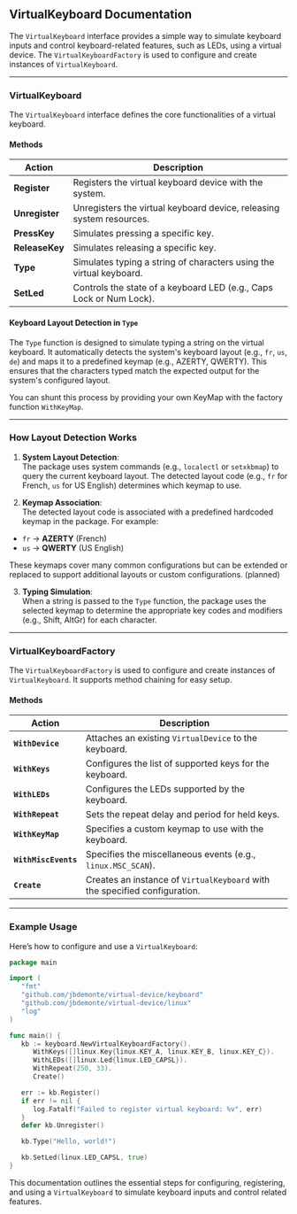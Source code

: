 ## VirtualKeyboard Documentation

The `VirtualKeyboard` interface provides a simple way to simulate keyboard inputs and control keyboard-related features, such as LEDs, using a virtual device. 
The `VirtualKeyboardFactory` is used to configure and create instances of `VirtualKeyboard`.

---

### **VirtualKeyboard**

The `VirtualKeyboard` interface defines the core functionalities of a virtual keyboard.

#### **Methods**

| **Action**     | **Description**                                                                      |
|----------------|--------------------------------------------------------------------------------------|
| **Register**   | Registers the virtual keyboard device with the system.                               |
| **Unregister** | Unregisters the virtual keyboard device, releasing system resources.                 |
| **PressKey**   | Simulates pressing a specific key.                                                   |
| **ReleaseKey** | Simulates releasing a specific key.                                                  |
| **Type**       | Simulates typing a string of characters using the virtual keyboard.                  |
| **SetLed**     | Controls the state of a keyboard LED (e.g., Caps Lock or Num Lock).                  |


####  **Keyboard Layout Detection in `Type`**

The `Type` function is designed to simulate typing a string on the virtual keyboard. 
It automatically detects the system's keyboard layout (e.g., `fr`, `us`, `de`) and maps it to a predefined keymap (e.g., AZERTY, QWERTY). 
This ensures that the characters typed match the expected output for the system's configured layout.

You can shunt this process by providing your own KeyMap with the factory function `WithKeyMap`.

---

### **How Layout Detection Works**

1. **System Layout Detection**:  
   The package uses system commands (e.g., `localectl` or `setxkbmap`) to query the current keyboard layout. The detected layout code (e.g., `fr` for French, `us` for US English) determines which keymap to use.

2. **Keymap Association**:  
   The detected layout code is associated with a predefined hardcoded keymap in the package. For example:
  - `fr` → **AZERTY** (French)
  - `us` → **QWERTY** (US English)

These keymaps cover many common configurations but can be extended or replaced to support additional layouts or custom configurations. (planned)

3. **Typing Simulation**:  
   When a string is passed to the `Type` function, the package uses the selected keymap to determine the appropriate key codes and modifiers (e.g., Shift, AltGr) for each character.

---

### **VirtualKeyboardFactory**

The `VirtualKeyboardFactory` is used to configure and create instances of `VirtualKeyboard`. 
It supports method chaining for easy setup.

#### **Methods**

| **Action**           | **Description**                                                            |
|----------------------|----------------------------------------------------------------------------|
| **`WithDevice`**     | Attaches an existing `VirtualDevice` to the keyboard.                      |
| **`WithKeys`**       | Configures the list of supported keys for the keyboard.                    |
| **`WithLEDs`**       | Configures the LEDs supported by the keyboard.                             |
| **`WithRepeat`**     | Sets the repeat delay and period for held keys.                            |
| **`WithKeyMap`**     | Specifies a custom keymap to use with the keyboard.                        |
| **`WithMiscEvents`** | Specifies the miscellaneous events (e.g., `linux.MSC_SCAN`).               |
| **`Create`**         | Creates an instance of `VirtualKeyboard` with the specified configuration. |


---

### **Example Usage**

Here’s how to configure and use a `VirtualKeyboard`:

```go
package main

import (
   "fmt"
   "github.com/jbdemonte/virtual-device/keyboard"
   "github.com/jbdemonte/virtual-device/linux"
   "log"
)

func main() {
   kb := keyboard.NewVirtualKeyboardFactory().
      WithKeys([]linux.Key{linux.KEY_A, linux.KEY_B, linux.KEY_C}).
      WithLEDs([]linux.Led{linux.LED_CAPSL}).
      WithRepeat(250, 33).
      Create()

   err := kb.Register()
   if err != nil {
      log.Fatalf("Failed to register virtual keyboard: %v", err)
   }
   defer kb.Unregister()

   kb.Type("Hello, world!")

   kb.SetLed(linux.LED_CAPSL, true)
}
```

This documentation outlines the essential steps for configuring, registering, and using a `VirtualKeyboard` to simulate keyboard inputs and control related features.